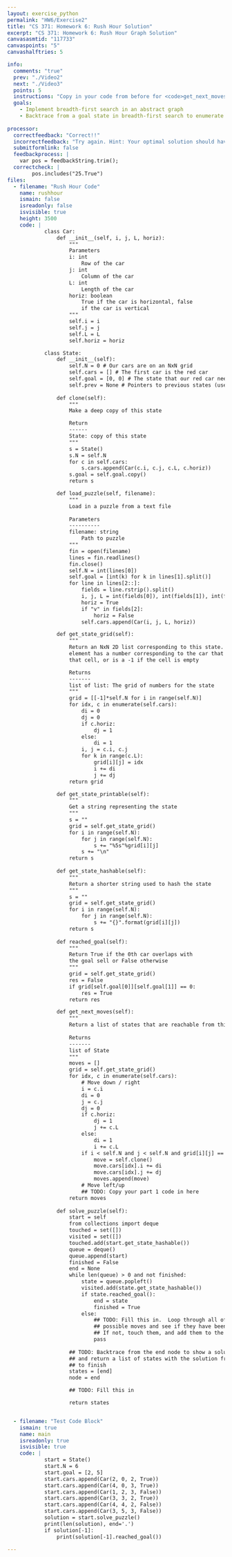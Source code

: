 ```yaml
---
layout: exercise_python
permalink: "HW6/Exercise2"
title: "CS 371: Homework 6: Rush Hour Solution"
excerpt: "CS 371: Homework 6: Rush Hour Graph Solution"
canvasasmtid: "117733"
canvaspoints: "5"
canvashalftries: 5

info:
  comments: "true"
  prev: "./Video2"
  next: "./Video3"
  points: 5
  instructions: "Copy in your code from before for <code>get_next_moves</code>, and then fill in the <code>solve_puzzle</code> method to run breadth-first search starting at this state and going until a goal state is reached.  Then, trace back from the goal state to the beginning, and return that list.  The tester will use this code to solve the hard puzzle given on the <a href = \"http://www.ctralie.com/Teaching/CS371_S2021/ClassExercises/Week1/rushhour-master/\">first day of class</a>, and the next page will show an animation of that solution."
  goals:
    - Implement breadth-first search in an abstract graph
    - Backtrace from a goal state in breadth-first search to enumerate a sequence of moves to a solution
    
processor:  
  correctfeedback: "Correct!!" 
  incorrectfeedback: "Try again. Hint: Your optimal solution should have 25 steps in it (the first state, plus 24 moves), and the last state in the list should be the goal."
  submitformlink: false
  feedbackprocess: | 
    var pos = feedbackString.trim();
  correctcheck: |
        pos.includes("25.True")
files:
  - filename: "Rush Hour Code"
    name: rushhour
    ismain: false
    isreadonly: false
    isvisible: true
    height: 3500
    code: | 
            class Car:
                def __init__(self, i, j, L, horiz):
                    """
                    Parameters
                    i: int
                        Row of the car
                    j: int
                        Column of the car
                    L: int
                        Length of the car
                    horiz: boolean
                        True if the car is horizontal, false
                        if the car is vertical
                    """
                    self.i = i
                    self.j = j
                    self.L = L
                    self.horiz = horiz

            class State:
                def __init__(self):
                    self.N = 0 # Our cars are on an NxN grid
                    self.cars = [] # The first car is the red car
                    self.goal = [0, 0] # The state that our red car needs to reach
                    self.prev = None # Pointers to previous states (use later)
                
                def clone(self):
                    """
                    Make a deep copy of this state

                    Return
                    ------
                    State: copy of this state
                    """
                    s = State()
                    s.N = self.N
                    for c in self.cars:
                        s.cars.append(Car(c.i, c.j, c.L, c.horiz))
                    s.goal = self.goal.copy()
                    return s

                def load_puzzle(self, filename):
                    """
                    Load in a puzzle from a text file
                    
                    Parameters
                    ----------
                    filename: string
                        Path to puzzle
                    """
                    fin = open(filename)
                    lines = fin.readlines()
                    fin.close()
                    self.N = int(lines[0])
                    self.goal = [int(k) for k in lines[1].split()]
                    for line in lines[2::]:
                        fields = line.rstrip().split()
                        i, j, L = int(fields[0]), int(fields[1]), int(fields[3])
                        horiz = True
                        if "v" in fields[2]:
                            horiz = False
                        self.cars.append(Car(i, j, L, horiz))

                def get_state_grid(self):
                    """
                    Return an NxN 2D list corresponding to this state.  Each
                    element has a number corresponding to the car that occupies 
                    that cell, or is a -1 if the cell is empty

                    Returns
                    -------
                    list of list: The grid of numbers for the state
                    """
                    grid = [[-1]*self.N for i in range(self.N)]
                    for idx, c in enumerate(self.cars):
                        di = 0
                        dj = 0
                        if c.horiz:
                            dj = 1
                        else:
                            di = 1
                        i, j = c.i, c.j
                        for k in range(c.L):
                            grid[i][j] = idx
                            i += di
                            j += dj
                    return grid

                def get_state_printable(self):
                    """
                    Get a string representing the state
                    """
                    s = ""
                    grid = self.get_state_grid()
                    for i in range(self.N):
                        for j in range(self.N):
                            s += "%5s"%grid[i][j]
                        s += "\n"
                    return s
                
                def get_state_hashable(self):
                    """
                    Return a shorter string used to hash the state
                    """
                    s = ""
                    grid = self.get_state_grid()
                    for i in range(self.N):
                        for j in range(self.N):
                            s += "{}".format(grid[i][j])
                    return s
                
                def reached_goal(self):
                    """
                    Return True if the 0th car overlaps with
                    the goal sell or False otherwise
                    """
                    grid = self.get_state_grid()
                    res = False
                    if grid[self.goal[0]][self.goal[1]] == 0:
                        res = True
                    return res

                def get_next_moves(self):
                    """
                    Return a list of states that are reachable from this state
                    
                    Returns
                    -------
                    list of State
                    """
                    moves = []
                    grid = self.get_state_grid()
                    for idx, c in enumerate(self.cars):
                        # Move down / right
                        i = c.i
                        di = 0
                        j = c.j
                        dj = 0
                        if c.horiz:
                            dj = 1
                            j += c.L
                        else:
                            di = 1
                            i += c.L
                        if i < self.N and j < self.N and grid[i][j] == -1:
                            move = self.clone()
                            move.cars[idx].i += di
                            move.cars[idx].j += dj
                            moves.append(move)
                        # Move left/up
                        ## TODO: Copy your part 1 code in here
                    return moves
                
                def solve_puzzle(self):
                    start = self
                    from collections import deque
                    touched = set([])
                    visited = set([])
                    touched.add(start.get_state_hashable())
                    queue = deque()
                    queue.append(start)
                    finished = False
                    end = None
                    while len(queue) > 0 and not finished:
                        state = queue.popleft()
                        visited.add(state.get_state_hashable())
                        if state.reached_goal():
                            end = state
                            finished = True
                        else:
                            ## TODO: Fill this in.  Loop through all of the next
                            ## possible moves and see if they have been touched yet
                            ## If not, touch them, and add them to the back of the queue
                            pass
                    
                    ## TODO: Backtrace from the end node to show a solution path
                    ## and return a list of states with the solution from start
                    ## to finish
                    states = [end]
                    node = end

                    ## TODO: Fill this in

                    return states


  - filename: "Test Code Block"
    ismain: true
    name: main
    isreadonly: true
    isvisible: true
    code: |
            start = State()
            start.N = 6
            start.goal = [2, 5]
            start.cars.append(Car(2, 0, 2, True))
            start.cars.append(Car(4, 0, 3, True))
            start.cars.append(Car(1, 2, 3, False))
            start.cars.append(Car(3, 3, 2, True))
            start.cars.append(Car(4, 4, 2, False))
            start.cars.append(Car(3, 5, 3, False))
            solution = start.solve_puzzle()
            print(len(solution), end='.')
            if solution[-1]:
                print(solution[-1].reached_goal())

---
```

